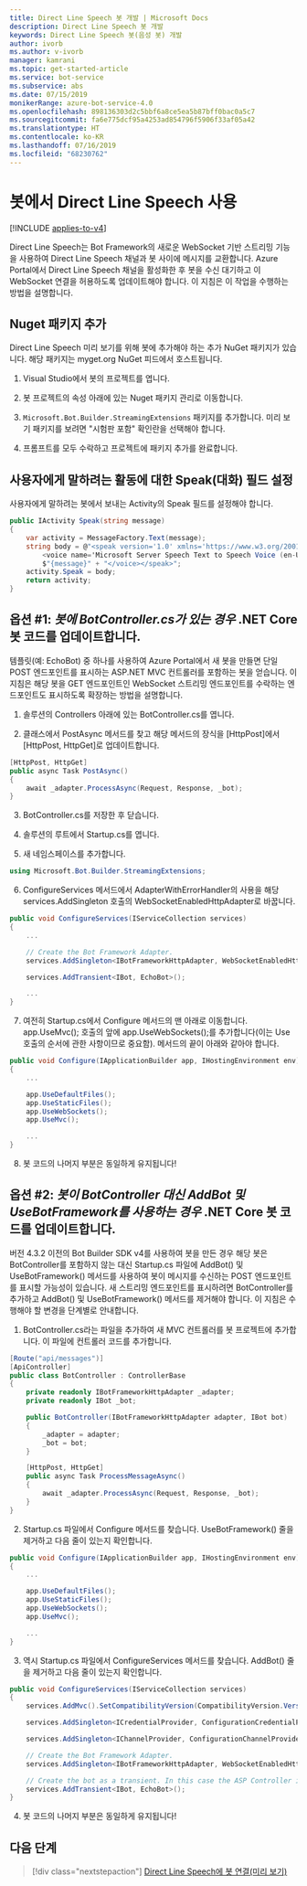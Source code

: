 ```yaml
---
title: Direct Line Speech 봇 개발 | Microsoft Docs
description: Direct Line Speech 봇 개발
keywords: Direct Line Speech 봇(음성 봇) 개발
author: ivorb
ms.author: v-ivorb
manager: kamrani
ms.topic: get-started-article
ms.service: bot-service
ms.subservice: abs
ms.date: 07/15/2019
monikerRange: azure-bot-service-4.0
ms.openlocfilehash: 898136303d2c5bbf6a8ce5ea5b87bff0bac0a5c7
ms.sourcegitcommit: fa6e775dcf95a4253ad854796f5906f33af05a42
ms.translationtype: HT
ms.contentlocale: ko-KR
ms.lasthandoff: 07/16/2019
ms.locfileid: "68230762"
---
```

# <a name="use-direct-line-speech-in-your-bot"></a>봇에서 Direct Line Speech 사용 

[!INCLUDE [applies-to-v4](includes/applies-to.md)]

Direct Line Speech는 Bot Framework의 새로운 WebSocket 기반 스트리밍 기능을 사용하여 Direct Line Speech 채널과 봇 사이에 메시지를 교환합니다. Azure Portal에서 Direct Line Speech 채널을 활성화한 후 봇을 수신 대기하고 이 WebSocket 연결을 허용하도록 업데이트해야 합니다. 이 지침은 이 작업을 수행하는 방법을 설명합니다.

## <a name="add-the-nuget-package"></a>Nuget 패키지 추가
Direct Line Speech 미리 보기를 위해 봇에 추가해야 하는 추가 NuGet 패키지가 있습니다. 해당 패키지는 myget.org NuGet 피드에서 호스트됩니다.
1.  Visual Studio에서 봇의 프로젝트를 엽니다.

2.  봇 프로젝트의 속성 아래에 있는 Nuget 패키지 관리로 이동합니다.

3.  `Microsoft.Bot.Builder.StreamingExtensions` 패키지를 추가합니다. 미리 보기 패키지를 보려면 "시험판 포함" 확인란을 선택해야 합니다.

4.  프롬프트를 모두 수락하고 프로젝트에 패키지 추가를 완료합니다.

## <a name="set-the-speak-field-on-activities-you-want-spoken-to-the-user"></a>사용자에게 말하려는 활동에 대한 Speak(대화) 필드 설정
사용자에게 말하려는 봇에서 보내는 Activity의 Speak 필드를 설정해야 합니다. 

```cs
public IActivity Speak(string message)
{
    var activity = MessageFactory.Text(message);
    string body = @"<speak version='1.0' xmlns='https://www.w3.org/2001/10/synthesis' xml:lang='en-US'>
        <voice name='Microsoft Server Speech Text to Speech Voice (en-US, JessaNeural)'>" +
        $"{message}" + "</voice></speak>";
    activity.Speak = body;
    return activity;
}
```

## <a name="option-1-update-your-net-core-bot-code-if-your-bot-has-a-botcontrollercs"></a>옵션 #1: _봇에 BotController.cs가 있는 경우_ .NET Core 봇 코드를 업데이트합니다.
템플릿(예: EchoBot) 중 하나를 사용하여 Azure Portal에서 새 봇을 만들면 단일 POST 엔드포인트를 표시하는 ASP.NET MVC 컨트롤러를 포함하는 봇을 얻습니다. 이 지침은 해당 봇을 GET 엔드포인트인 WebSocket 스트리밍 엔드포인트를 수락하는 엔드포인트도 표시하도록 확장하는 방법을 설명합니다.
1.  솔루션의 Controllers 아래에 있는 BotController.cs를 엽니다.

2.  클래스에서 PostAsync 메서드를 찾고 해당 메서드의 장식을 [HttpPost]에서 [HttpPost, HttpGet]로 업데이트합니다.
```cs
[HttpPost, HttpGet]
public async Task PostAsync()
{ 
    await _adapter.ProcessAsync(Request, Response, _bot);
}
```

3.  BotController.cs를 저장한 후 닫습니다.

4.  솔루션의 루트에서 Startup.cs를 엽니다.

5.  새 네임스페이스를 추가합니다.

```cs
using Microsoft.Bot.Builder.StreamingExtensions;
```

6.  ConfigureServices 메서드에서 AdapterWithErrorHandler의 사용을 해당 services.AddSingleton 호출의 WebSocketEnabledHttpAdapter로 바꿉니다.

```cs
public void ConfigureServices(IServiceCollection services)
{
    ...    

    // Create the Bot Framework Adapter.
    services.AddSingleton<IBotFrameworkHttpAdapter, WebSocketEnabledHttpAdapter>();

    services.AddTransient<IBot, EchoBot>();

    ...
}
```

7. 여전히 Startup.cs에서 Configure 메서드의 맨 아래로 이동합니다. app.UseMvc(); 호출의 앞에 app.UseWebSockets();를 추가합니다(이는 Use 호출의 순서에 관한 사항이므로 중요함). 메서드의 끝이 아래와 같아야 합니다.

```cs
public void Configure(IApplicationBuilder app, IHostingEnvironment env)
{
    ...

    app.UseDefaultFiles();
    app.UseStaticFiles();
    app.UseWebSockets();
    app.UseMvc();

    ...
}
```

8.  봇 코드의 나머지 부분은 동일하게 유지됩니다!

## <a name="option-2-update-your-net-core-bot-code-if-your-bot-uses-addbot-and-usebotframework-instead-of-a-botcontroller"></a>옵션 #2: _봇이 BotController 대신 AddBot 및 UseBotFramework를 사용하는 경우_  .NET Core 봇 코드를 업데이트합니다.

버전 4.3.2 이전의 Bot Builder SDK v4를 사용하여 봇을 만든 경우 해당 봇은 BotController를 포함하지 않는 대신 Startup.cs 파일에 AddBot() 및 UseBotFramework() 메서드를 사용하여 봇이 메시지를 수신하는 POST 엔드포인트를 표시할 가능성이 있습니다. 새 스트리밍 엔드포인트를 표시하려면 BotController를 추가하고 AddBot() 및 UseBotFramework() 메서드를 제거해야 합니다. 이 지침은 수행해야 할 변경을 단계별로 안내합니다.

1.  BotController.cs라는 파일을 추가하여 새 MVC 컨트롤러를 봇 프로젝트에 추가합니다. 이 파일에 컨트롤러 코드를 추가합니다.

```cs
[Route("api/messages")]
[ApiController]
public class BotController : ControllerBase
{
    private readonly IBotFrameworkHttpAdapter _adapter;
    private readonly IBot _bot;

    public BotController(IBotFrameworkHttpAdapter adapter, IBot bot)
    {
        _adapter = adapter;
        _bot = bot;
    }

    [HttpPost, HttpGet]
    public async Task ProcessMessageAsync()
    {
        await _adapter.ProcessAsync(Request, Response, _bot);
    }
}
```
2.  Startup.cs 파일에서 Configure 메서드를 찾습니다. UseBotFramework() 줄을 제거하고 다음 줄이 있는지 확인합니다.

```cs
public void Configure(IApplicationBuilder app, IHostingEnvironment env)
{
    ...

    app.UseDefaultFiles();
    app.UseStaticFiles();
    app.UseWebSockets();
    app.UseMvc();

    ...
}
```

3.  역시 Startup.cs 파일에서 ConfigureServices 메서드를 찾습니다. AddBot() 줄을 제거하고 다음 줄이 있는지 확인합니다.

```cs
public void ConfigureServices(IServiceCollection services)
{
    services.AddMvc().SetCompatibilityVersion(CompatibilityVersion.Version_2_1);

    services.AddSingleton<ICredentialProvider, ConfigurationCredentialProvider>();

    services.AddSingleton<IChannelProvider, ConfigurationChannelProvider>();

    // Create the Bot Framework Adapter.
    services.AddSingleton<IBotFrameworkHttpAdapter, WebSocketEnabledHttpAdapter>();

    // Create the bot as a transient. In this case the ASP Controller is expecting an IBot.
    services.AddTransient<IBot, EchoBot>();
}
```
4.  봇 코드의 나머지 부분은 동일하게 유지됩니다!

## <a name="next-steps"></a>다음 단계
> [!div class="nextstepaction"]
> [Direct Line Speech에 봇 연결(미리 보기)](./bot-service-channel-connect-directlinespeech.md)
